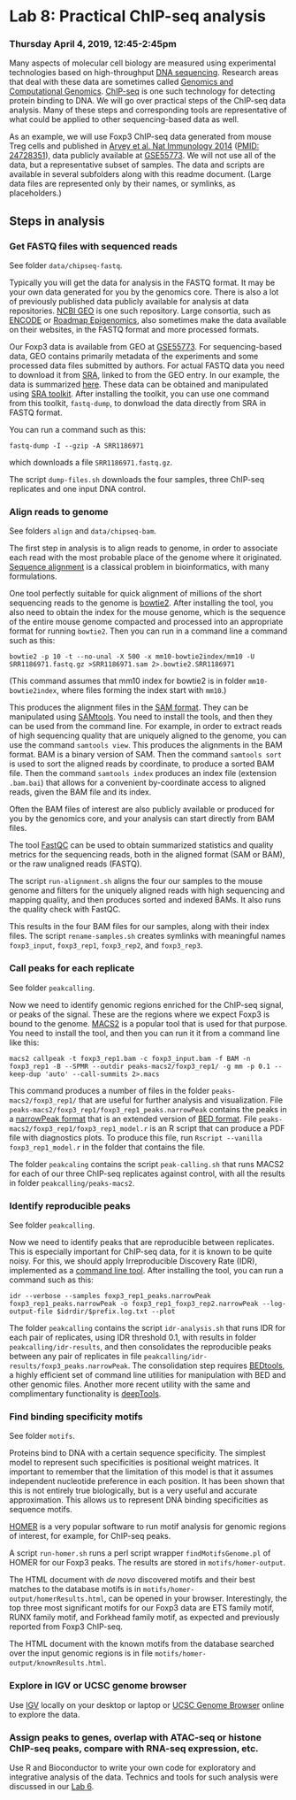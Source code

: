 # Lab 8: Practical ChIP-seq analysis

### Thursday April 4, 2019, 12:45-2:45pm


Many aspects of molecular cell biology are measured using experimental technologies based on high-throughput [DNA sequencing](http://www.cs.jhu.edu/~langmea/resources/lecture_notes/dna_sequencing.pdf). Research areas that deal with these data are sometimes called [Genomics and Computational Genomics](http://www.cs.jhu.edu/~langmea/resources/lecture_notes/genomics_comp_genomics.pdf). [ChIP-seq](https://en.wikipedia.org/wiki/ChIP-sequencing) is one such technology for detecting protein binding to DNA. We will go over practical steps of the ChIP-seq data analysis. Many of these steps and corresponding tools are representative of what could be applied to other sequencing-based data as well.

As an example, we will use Foxp3 ChIP-seq data generated from mouse Treg cells and published in [Arvey et al. Nat Immunology 2014](https://www.nature.com/articles/ni.2868) ([PMID: 24728351](https://www.ncbi.nlm.nih.gov/pubmed/24728351)), data publicly available at [GSE55773](https://www.ncbi.nlm.nih.gov/geo/query/acc.cgi?acc=GSE55773). We will not use all of the data, but a representative subset of samples. The data and scripts are available in several subfolders along with this readme document. (Large data files are represented only by their names, or symlinks, as placeholders.)


## Steps in analysis


### Get FASTQ files with sequenced reads

See folder `data/chipseq-fastq`.

Typically you will get the data for analysis in the FASTQ format. It may be your own data generated for you by the genomics core. There is also a lot of previously published data publicly available for analysis at data repositories. [NCBI GEO](https://www.ncbi.nlm.nih.gov/geo/) is one such repository. Large consortia, such as [ENCODE](https://www.encodeproject.org/) or [Roadmap Epigenomics](http://www.roadmapepigenomics.org/), also sometimes make the data available on their websites, in the FASTQ format and more processed formats.

Our Foxp3 data is available from GEO at [GSE55773](https://www.ncbi.nlm.nih.gov/geo/query/acc.cgi?acc=GSE55773). For sequencing-based data, GEO contains primarily metadata of the experiments and some processed data files submitted by authors. For actual FASTQ data you need to download it from [SRA](https://www.ncbi.nlm.nih.gov/sra), linked to from the GEO entry. In our example, the data is summarized [here](https://www.ncbi.nlm.nih.gov/Traces/study/?acc=SRP039938). These data can be obtained and manipulated using [SRA toolkit](https://www.ncbi.nlm.nih.gov/books/NBK158900/). After installing the toolkit, you can use one command from this toolkit, `fastq-dump`, to donwload the data directly from SRA in FASTQ format.

You can run a command such as this:

```
fastq-dump -I --gzip -A SRR1186971
```

which downloads a file `SRR1186971.fastq.gz`.

The script `dump-files.sh` downloads the four samples, three ChIP-seq replicates and one input DNA control.


### Align reads to genome

See folders `align` and `data/chipseq-bam`.

The first step in analysis is to align reads to genome, in order to associate each read with the most probable place of the genome where it originated. [Sequence alignment](https://en.wikipedia.org/wiki/Sequence_alignment) is a classical problem in bioinformatics, with many formulations. 

One tool perfectly suitable for quick alignment of millions of the short sequencing reads to the genome is [bowtie2](http://bowtie-bio.sourceforge.net/bowtie2). After installing the tool, you also need to obtain the index for the mouse genome, which is the sequence of the entire mouse genome compacted and processed into an appropriate format for running `bowtie2`. Then you can run in a command line a command such as this:

```
bowtie2 -p 10 -t --no-unal -X 500 -x mm10-bowtie2index/mm10 -U SRR1186971.fastq.gz >SRR1186971.sam 2>.bowtie2.SRR1186971
```

(This command assumes that mm10 index for bowtie2 is in folder `mm10-bowtie2index`, where files forming the index start with `mm10`.)

This produces the alignment files in the [SAM format](https://samtools.github.io/hts-specs/SAMv1.pdf). They can be manipulated using [SAMtools](http://samtools.sourceforge.net/). You need to install the tools, and then they can be used from the command line. For example, in order to extract reads of high sequencing quality that are uniquely aligned to the genome, you can use the command `samtools view`. This produces the alignments in the BAM format. BAM is a binary version of SAM. Then the command `samtools sort` is used to sort the aligned reads by coordinate, to produce a sorted BAM file. Then the command `samtools index` produces an index file (extension `.bam.bai`) that allows for a convenient by-coordinate access to aligned reads, given the BAM file and its index.

Often the BAM files of interest are also publicly available or produced for you by the genomics core, and your analysis can start directly from BAM files.

The tool [FastQC](https://www.bioinformatics.babraham.ac.uk/projects/fastqc/) can be used to obtain summarized statistics and quality metrics for the sequencing reads, both in the aligned format (SAM or BAM), or the raw unaligned reads (FASTQ).

The script `run-alignment.sh` aligns the four our samples to the mouse genome and filters for the uniquely aligned reads with high sequencing and mapping quality, and then produces sorted and indexed BAMs. It also runs the quality check with FastQC.

This results in the four BAM files for our samples, along with their index files. The script `rename-samples.sh` creates symlinks with meaningful names `foxp3_input`, `foxp3_rep1`, `foxp3_rep2`, and `foxp3_rep3`.


### Call peaks for each replicate

See folder `peakcalling`.

Now we need to identify genomic regions enriched for the ChIP-seq signal, or peaks of the signal. These are the regions where we expect Foxp3 is bound to the genome. [MACS2](https://github.com/taoliu/MACS) is a popular tool that is used for that purpose. You need to install the tool, and then you can run it it from a command line like this:

```
macs2 callpeak -t foxp3_rep1.bam -c foxp3_input.bam -f BAM -n foxp3_rep1 -B --SPMR --outdir peaks-macs2/foxp3_rep1/ -g mm -p 0.1 --keep-dup 'auto' --call-summits 2>.macs
```

This command produces a number of files in the folder `peaks-macs2/foxp3_rep1/` that are useful for further analysis and visualization. File `peaks-macs2/foxp3_rep1/foxp3_rep1_peaks.narrowPeak` contains the peaks in a [narrowPeak format](https://genome.ucsc.edu/FAQ/FAQformat.html#format12) that is an extended version of [BED format](https://genome.ucsc.edu/FAQ/FAQformat.html#format1). File `peaks-macs2/foxp3_rep1/foxp3_rep1_model.r` is an R script that can produce a PDF file with diagnostics plots. To produce this file, run `Rscript --vanilla foxp3_rep1_model.r` in the folder that contains the file.

The folder `peakcaling` contains the script `peak-calling.sh` that runs MACS2 for each of our three ChIP-seq replicates against control, with all the results in folder `peakcalling/peaks-macs2`.


### Identify reproducible peaks

See folder `peakcalling`.

Now we need to identify peaks that are reproducible between replicates. This is especially important for ChIP-seq data, for it is known to be quite noisy. For this, we should apply Irreproducible Discovery Rate (IDR), implemented as a [command line tool](https://github.com/nboley/idr). After installing the tool, you can run a command such as this:

```
idr --verbose --samples foxp3_rep1_peaks.narrowPeak foxp3_rep1_peaks.narrowPeak -o foxp3_rep1_foxp3_rep2.narrowPeak --log-output-file $idrdir/$prefix.log.txt --plot
```

The folder `peakcalling` contains the script `idr-analysis.sh` that runs IDR for each pair of replicates, using IDR threshold 0.1, with results in folder `peakcalling/idr-results`, and then consolidates the reproducible peaks between any pair of replicates in file `peakcalling/idr-results/foxp3_peaks.narrowPeak`. The consolidation step requires [BEDtools](http://bedtools.readthedocs.io/en/latest/), a highly efficient set of command line utilities for manipulation with BED and other genomic files. Another more recent utility with the same and complimentary functionality is [deepTools](https://deeptools.readthedocs.io/).


### Find binding specificity motifs

See folder `motifs`.

Proteins bind to DNA with a certain sequence specificity. The simplest model to represent such specificities is positional weight matrices. It important to remember that the limitation of this model is that it assumes independent nucleotide preference in each position. It has been shown that this is not entirely true biologically, but is a very useful and accurate approximation. This allows us to represent DNA binding specificities as sequence motifs.

[HOMER](http://homer.ucsd.edu/homer/motif/) is a very popular software to run motif analysis for genomic regions of interest, for example, for ChIP-seq peaks.

A script `run-homer.sh` runs a perl script wrapper `findMotifsGenome.pl` of HOMER for our Foxp3 peaks. The results are stored in `motifs/homer-output`. 

The HTML document with *de novo* discovered motifs and their best matches to the database motifs is in `motifs/homer-output/homerResults.html`, can be opened in your browser. Interestingly, the top three most significant motifs for our Foxp3 data are ETS family motif, RUNX family motif, and Forkhead family motif, as expected and previously reported from Foxp3 ChIP-seq.

The HTML document with the known motifs from the database searched over the input genomic regions is in file `motifs/homer-output/knownResults.html`.



### Explore in IGV or UCSC genome browser

Use [IGV](http://software.broadinstitute.org/software/igv/) locally on your desktop or laptop or [UCSC Genome Browser](https://genome.ucsc.edu/) online to explore the data.



### Assign peaks to genes, overlap with ATAC-seq or histone ChIP-seq peaks, compare with RNA-seq expression, etc.

Use R and Bioconductor to write your own code for exploratory and integrative analysis of the data. Technics and tools for such analysis were discussed in our [Lab 6](../lab6/schedule.md).
